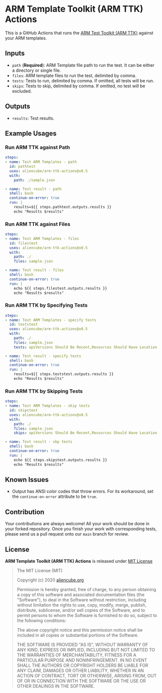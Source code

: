 # ARM Template Toolkit (ARM TTK) Actions #

This is a GitHub Actions that runs the [ARM Test Toolkit (ARM TTK)](https://github.com/Azure/arm-ttk) against your ARM templates.


## Inputs ##

* `path` (**Required**): ARM Template file path to run the test. It can be either a directory or single file.
* `files`: ARM template files to run the test, delimited by comma.
* `tests`: Tests to run, delimited by comma. If omitted, all tests will be run.
* `skips`: Tests to skip, delimited by comma. If omitted, no test will be excluded.


## Outputs ##

* `results`: Test results.


## Example Usages ##

### Run ARM TTK against Path ###

```yaml
steps:
- name: Test ARM Templates - path
  id: pathtest
  uses: aliencube/arm-ttk-actions@v0.5
  with:
    path: ./sample.json

- name: Test result - path
  shell: bash
  continue-on-error: true
  run: |
    results=${{ steps.pathtest.outputs.results }}
    echo "Results $results"
```


### Run ARM TTK against Files ###

```yaml
steps:
- name: Test ARM Templates - files
  id: filestest
  uses: aliencube/arm-ttk-actions@v0.5
  with:
    path: ./
    files: sample.json

- name: Test result - files
  shell: bash
  continue-on-error: true
  run: |
    echo ${{ steps.filestest.outputs.results }}
    echo "Results $results"
```


### Run ARM TTK by Specifying Tests ###

```yaml
steps:
- name: Test ARM Templates - specify tests
  id: teststest
  uses: aliencube/arm-ttk-actions@v0.5
  with:
    path: ./
    files: sample.json
    tests: apiVersions Should Be Recent,Resources Should Have Location

- name: Test result - specify tests
  shell: bash
  continue-on-error: true
  run: |
    results=${{ steps.teststest.outputs.results }}
    echo "Results $results"
```


### Run ARM TTK by Skipping Tests ###

```yaml
steps:
- name: Test ARM Templates - skip tests
  id: skipstest
  uses: aliencube/arm-ttk-actions@v0.5
  with:
    path: ./
    files: sample.json
    skips: apiVersions Should Be Recent,Resources Should Have Location

- name: Test result - skp tests
  shell: bash
  continue-on-error: true
  run: |
    echo ${{ steps.skipstest.outputs.results }}
    echo "Results $results"
```


## Known Issues ##

* Output has ANSI color codes that throw errors. For its workaround, set the `continue-on-error` attribute to be `true`.


## Contribution ##

Your contributions are always welcome! All your work should be done in your forked repository. Once you finish your work with corresponding tests, please send us a pull request onto our `main` branch for review.


## License ##

**ARM Template Toolkit (ARM TTK) Actions** is released under [MIT License](http://opensource.org/licenses/MIT)

> The MIT License (MIT)
>
> Copyright (c) 2020 [aliencube.org](https://aliencube.org)
> 
> Permission is hereby granted, free of charge, to any person obtaining a copy of this software and associated documentation files (the "Software"), to deal in the Software without restriction, including without limitation the rights to use, copy, modify, merge, publish, distribute, sublicense, and/or sell copies of the Software, and to permit persons to whom the Software is furnished to do so, subject to the following conditions:
> 
> The above copyright notice and this permission notice shall be included in all copies or substantial portions of the Software.
> 
> THE SOFTWARE IS PROVIDED "AS IS", WITHOUT WARRANTY OF ANY KIND, EXPRESS OR IMPLIED, INCLUDING BUT NOT LIMITED TO THE WARRANTIES OF MERCHANTABILITY, FITNESS FOR A PARTICULAR PURPOSE AND NONINFRINGEMENT. IN NO EVENT SHALL THE AUTHORS OR COPYRIGHT HOLDERS BE LIABLE FOR ANY CLAIM, DAMAGES OR OTHER LIABILITY, WHETHER IN AN ACTION OF CONTRACT, TORT OR OTHERWISE, ARISING FROM, OUT OF OR IN CONNECTION WITH THE SOFTWARE OR THE USE OR OTHER DEALINGS IN THE SOFTWARE.
